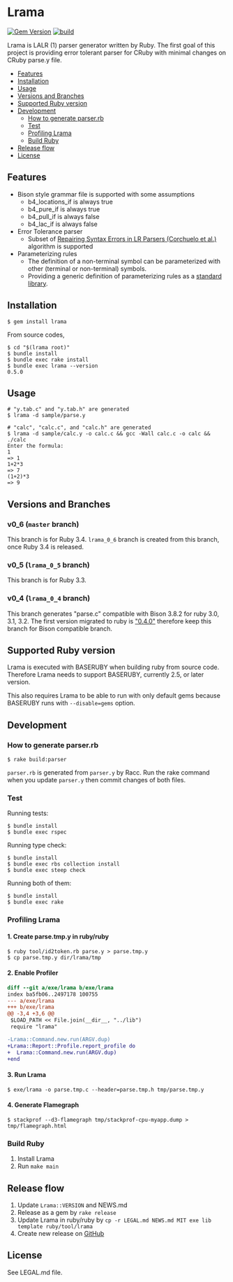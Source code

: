 # Lrama

[![Gem Version](https://badge.fury.io/rb/lrama.svg)](https://badge.fury.io/rb/lrama)
[![build](https://github.com/ruby/lrama/actions/workflows/test.yaml/badge.svg)](https://github.com/ruby/lrama/actions/workflows/test.yaml)

Lrama is LALR (1) parser generator written by Ruby. The first goal of this project is providing error tolerant parser for CRuby with minimal changes on CRuby parse.y file.

* [Features](#features)
* [Installation](#installation)
* [Usage](#usage)
* [Versions and Branches](#versions-and-branches)
* [Supported Ruby version](#supported-ruby-version)
* [Development](#development)
  * [How to generate parser.rb](#how-to-generate-parserrb)
  * [Test](#test)
  * [Profiling Lrama](#profiling-lrama)
  * [Build Ruby](#build-ruby)
* [Release flow](#release-flow)
* [License](#license)

## Features

* Bison style grammar file is supported with some assumptions
  * b4_locations_if is always true
  * b4_pure_if is always true
  * b4_pull_if is always false
  * b4_lac_if is always false
* Error Tolerance parser
  * Subset of [Repairing Syntax Errors in LR Parsers (Corchuelo et al.)](https://idus.us.es/bitstream/handle/11441/65631/Repairing%20syntax%20errors.pdf) algorithm is supported
* Parameterizing rules
  * The definition of a non-terminal symbol can be parameterized with other (terminal or non-terminal) symbols.
  * Providing a generic definition of parameterizing rules as a [standard library](lib/lrama/grammar/stdlib.y).

## Installation

```shell
$ gem install lrama
```

From source codes,

```shell
$ cd "$(lrama root)"
$ bundle install
$ bundle exec rake install
$ bundle exec lrama --version
0.5.0
```

## Usage

```shell
# "y.tab.c" and "y.tab.h" are generated
$ lrama -d sample/parse.y
```

```shell
# "calc", "calc.c", and "calc.h" are generated
$ lrama -d sample/calc.y -o calc.c && gcc -Wall calc.c -o calc && ./calc
Enter the formula:
1
=> 1
1+2*3
=> 7
(1+2)*3
=> 9
```

## Versions and Branches

### v0_6 (`master` branch)

This branch is for Ruby 3.4. `lrama_0_6` branch is created from this branch, once Ruby 3.4 is released.

### v0_5 (`lrama_0_5` branch)

This branch is for Ruby 3.3.

### v0_4 (`lrama_0_4` branch)

This branch generates "parse.c" compatible with Bison 3.8.2 for ruby 3.0, 3.1, 3.2. The first version migrated to ruby is ["0.4.0"](https://github.com/ruby/ruby/pull/7798) therefore keep this branch for Bison compatible branch.

## Supported Ruby version

Lrama is executed with BASERUBY when building ruby from source code. Therefore Lrama needs to support BASERUBY, currently 2.5, or later version.

This also requires Lrama to be able to run with only default gems because BASERUBY runs with `--disable=gems` option.

## Development

### How to generate parser.rb

```shell
$ rake build:parser
```

`parser.rb` is generated from `parser.y` by Racc.
Run the rake command when you update `parser.y` then commit changes of both files.

### Test

Running tests:

```shell
$ bundle install
$ bundle exec rspec
```

Running type check:

```shell
$ bundle install
$ bundle exec rbs collection install
$ bundle exec steep check
```

Running both of them:

```shell
$ bundle install
$ bundle exec rake
```

### Profiling Lrama

#### 1. Create parse.tmp.y in ruby/ruby

```shell
$ ruby tool/id2token.rb parse.y > parse.tmp.y
$ cp parse.tmp.y dir/lrama/tmp
```

#### 2. Enable Profiler

```diff
diff --git a/exe/lrama b/exe/lrama
index ba5fb06..2497178 100755
--- a/exe/lrama
+++ b/exe/lrama
@@ -3,4 +3,6 @@
 $LOAD_PATH << File.join(__dir__, "../lib")
 require "lrama"

-Lrama::Command.new.run(ARGV.dup)
+Lrama::Report::Profile.report_profile do
+  Lrama::Command.new.run(ARGV.dup)
+end
```

#### 3. Run Lrama

```shell
$ exe/lrama -o parse.tmp.c --header=parse.tmp.h tmp/parse.tmp.y
```

#### 4. Generate Flamegraph

```shell
$ stackprof --d3-flamegraph tmp/stackprof-cpu-myapp.dump > tmp/flamegraph.html
```

### Build Ruby

1. Install Lrama
2. Run `make main`

## Release flow

1. Update `Lrama::VERSION` and NEWS.md
2. Release as a gem by `rake release`
3. Update Lrama in ruby/ruby by `cp -r LEGAL.md NEWS.md MIT exe lib template ruby/tool/lrama`
4. Create new release on [GitHub](https://github.com/ruby/lrama/releases)

## License

See LEGAL.md file.

